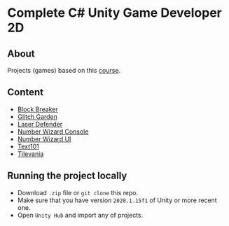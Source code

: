 #  Complete C# Unity Game Developer 2D

## About

Projects (games) based on this [course](https://www.udemy.com/course/unitycourse/).

## Content

* [Block Breaker](block-breaker/)
* [Glitch Garden](glitch-garden/)
* [Laser Defender](laser-defender/)
* [Number Wizard Console](number-wizard-console/)
* [Number Wizard UI](number-wizard-ui/)
* [Text101](text101/)
* [Tilevania](tilevania/)

## Running the project locally

* Download `.zip` file or `git clone` this repo.
* Make sure that you have version `2020.1.15f1` of Unity or more recent one.
* Open `Unity Hub` and import any of projects.